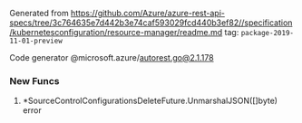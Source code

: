 Generated from https://github.com/Azure/azure-rest-api-specs/tree/3c764635e7d442b3e74caf593029fcd440b3ef82//specification/kubernetesconfiguration/resource-manager/readme.md tag: `package-2019-11-01-preview`

Code generator @microsoft.azure/autorest.go@2.1.178


### New Funcs

1. *SourceControlConfigurationsDeleteFuture.UnmarshalJSON([]byte) error
